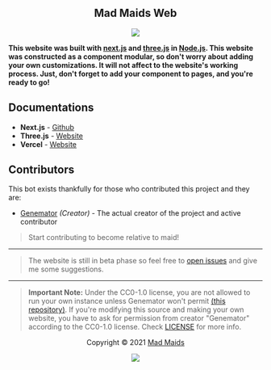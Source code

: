 <h2 align="center">Mad Maids Web</h2>

<p align="center"><a href="https://maid.uz"><img src="https://img.shields.io/static/v1.svg?style=flat-square&label=vercel&message=deployed&logoColor=eceff4&logo=github&colorA=000000&colorB=ffffff"/></a></p>

**This website was built with [next.js](https://github.com/vercel/next.js) and [three.js](https://threejs.org/) in
[Node.js](https://nodejs.org/en/). This website was constructed as a component modular, so don't
worry about adding your own customizations. It will not affect to the website's
working process. Just, don't forget to add your component to pages, and
you're ready to go!**

## Documentations

- **Next.js** - [Github](https://github.com/vercel/next.js)
- **Three.js** - [Website](https://threejs.org/)
- **Vercel** - [Website](https://vercel.com)

## Contributors

This bot exists thankfully for those who contributed this project and they are:

- [Genemator](https://github.com/genemators) _(Creator)_ - The actual creator
  of the project and active contributor

> Start contributing to become relative to maid!

---

> The website is still in beta phase so feel free to
> [open issues](https://github.com/mad-maids/maid.web/issues/new) and give me some
> suggestions.

---

> **Important Note:** Under the CC0-1.0 license, you are not allowed to run your
> own instance unless Genemator won't permit
> [(this repository)](https://github.com/mad-maids/maid.web). If you're modifying
> this source and making your own website, you have to ask for permission from
> creator "Genemator" according to the CC0-1.0 license. Check [LICENSE](license)
> for more info.

<p align="center">Copyright &copy; 2021 <a href="https://maid.uz" target="_blank">Mad Maids</a></p>

<p align="center"><a href="https://github.com/mad-maids/maid.web/blob/master/license"><img src="https://img.shields.io/static/v1.svg?style=flat-square&label=License&message=CC0-1.0&logoColor=eceff4&logo=github&colorA=000000&colorB=ffffff"/></a></p>
